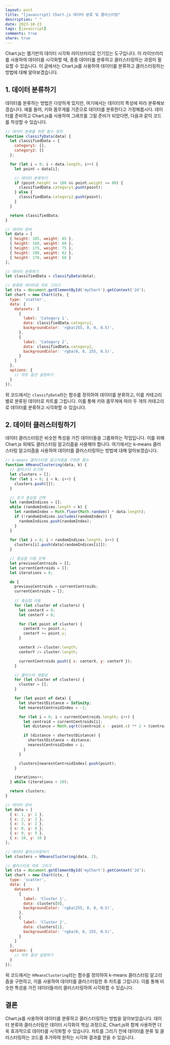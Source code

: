 ```yaml
---
layout: post
title: "[javascript] Chart.js 데이터 분류 및 클러스터링"
description: " "
date: 2023-10-23
tags: [javascript]
comments: true
share: true
---
```


Chart.js는 웹기반의 데이터 시각화 라이브러리로 인기있는 도구입니다. 이 라이브러리를 사용하여 데이터를 시각화할 때, 종종 데이터를 분류하고 클러스터링하는 과정이 필요할 수 있습니다. 이 글에서는 Chart.js를 사용하여 데이터를 분류하고 클러스터링하는 방법에 대해 알아보겠습니다.

## 1. 데이터 분류하기

데이터를 분류하는 방법은 다양하게 있지만, 여기에서는 데이터의 특성에 따라 분류해보겠습니다. 예를 들어, 키와 몸무게를 기준으로 데이터를 분류한다고 가정해봅시다. 데이터를 준비하고 Chart.js를 사용하여 그래프를 그릴 준비가 되었다면, 다음과 같이 코드를 작성할 수 있습니다.

```javascript
// 데이터 분류를 위한 함수 정의
function classifyData(data) {
  let classifiedData = {
    category1: [],
    category2: []
  };

  for (let i = 0; i < data.length; i++) {
    let point = data[i];

    // 데이터 분류하기
    if (point.height >= 180 && point.weight >= 80) {
      classifiedData.category1.push(point);
    } else {
      classifiedData.category2.push(point);
    }
  }

  return classifiedData;
}

// 데이터 준비
let data = [
  { height: 185, weight: 85 },
  { height: 160, weight: 60 },
  { height: 175, weight: 75 },
  { height: 190, weight: 82 },
  { height: 170, weight: 68 }
];

// 데이터 분류하기
let classifiedData = classifyData(data);

// 분류된 데이터로 차트 그리기
let ctx = document.getElementById('myChart').getContext('2d');
let chart = new Chart(ctx, {
  type: 'scatter',
  data: {
    datasets: [
      {
        label: 'Category 1',
        data: classifiedData.category1,
        backgroundColor: 'rgba(255, 0, 0, 0.5)',
      },
      {
        label: 'Category 2',
        data: classifiedData.category2,
        backgroundColor: 'rgba(0, 0, 255, 0.5)',
      }
    ]
  },
  options: {
    // 차트 옵션 설정하기
  }
});
```

위 코드에서는 `classifyData`라는 함수를 정의하여 데이터를 분류하고, 이를 카테고리별로 분류된 데이터로 차트를 그립니다. 이를 통해 키와 몸무게에 따라 두 개의 카테고리로 데이터를 분류하고 시각화할 수 있습니다.

## 2. 데이터 클러스터링하기

데이터 클러스터링은 비슷한 특성을 가진 데이터들을 그룹화하는 작업입니다. 이를 위해 Chart.js 외에도 클러스터링 알고리즘을 사용해야 합니다. 여기에서는 k-means 클러스터링 알고리즘을 사용하여 데이터를 클러스터링하는 방법에 대해 알아보겠습니다.

```javascript
// k-means 클러스터링 알고리즘을 구현한 함수
function kMeansClustering(data, k) {
  // 클러스터 초기화
  let clusters = [];
  for (let i = 0; i < k; i++) {
    clusters.push([]);
  }

  // 초기 중심점 선택
  let randomIndices = [];
  while (randomIndices.length < k) {
    let randomIndex = Math.floor(Math.random() * data.length);
    if (!randomIndices.includes(randomIndex)) {
      randomIndices.push(randomIndex);
    }
  }
  
  for (let i = 0; i < randomIndices.length; i++) {
    clusters[i].push(data[randomIndices[i]]);
  }

  // 중심점 이동 반복
  let previousCentroids = [];
  let currentCentroids = [];
  let iterations = 0;

  do {
    previousCentroids = currentCentroids;
    currentCentroids = [];
    
    // 중심점 이동
    for (let cluster of clusters) {
      let centerX = 0;
      let centerY = 0;

      for (let point of cluster) {
        centerX += point.x;
        centerY += point.y;
      }

      centerX /= cluster.length;
      centerY /= cluster.length;

      currentCentroids.push({ x: centerX, y: centerY });
    }

    // 클러스터 재할당
    for (let cluster of clusters) {
      cluster = [];
    }

    for (let point of data) {
      let shortestDistance = Infinity;
      let nearestCentroidIndex = -1;

      for (let i = 0; i < currentCentroids.length; i++) {
        let centroid = currentCentroids[i];
        let distance = Math.sqrt((centroid.x - point.x) ** 2 + (centroid.y - point.y) ** 2);

        if (distance < shortestDistance) {
          shortestDistance = distance;
          nearestCentroidIndex = i;
        }
      }

      clusters[nearestCentroidIndex].push(point);
    }

    iterations++;
  } while (iterations < 10);

  return clusters;
}

// 데이터 준비
let data = [
  { x: 1, y: 1 },
  { x: 2, y: 2 },
  { x: 3, y: 2 },
  { x: 8, y: 8 },
  { x: 9, y: 9 },
  { x: 10, y: 10 }
];

// 데이터 클러스터링하기
let clusters = kMeansClustering(data, 2);

// 클러스터로 차트 그리기
let ctx = document.getElementById('myChart').getContext('2d');
let chart = new Chart(ctx, {
  type: 'scatter',
  data: {
    datasets: [
      {
        label: 'Cluster 1',
        data: clusters[0],
        backgroundColor: 'rgba(255, 0, 0, 0.5)',
      },
      {
        label: 'Cluster 2',
        data: clusters[1],
        backgroundColor: 'rgba(0, 0, 255, 0.5)',
      }
    ]
  },
  options: {
    // 차트 옵션 설정하기
  }
});
```

위 코드에서는 `kMeansClustering`라는 함수를 정의하여 k-means 클러스터링 알고리즘을 구현하고, 이를 사용하여 데이터를 클러스터링한 후 차트를 그립니다. 이를 통해 비슷한 특성을 가진 데이터들끼리 클러스터링하여 시각화할 수 있습니다.

## 결론

Chart.js를 사용하여 데이터를 분류하고 클러스터링하는 방법을 알아보았습니다. 데이터 분류와 클러스터링은 데이터 시각화의 핵심 과정으로, Chart.js와 함께 사용하면 더욱 효과적으로 데이터를 시각화할 수 있습니다. 차트를 그리기 전에 데이터를 분류 및 클러스터링하는 코드를 추가하여 원하는 시각화 결과를 얻을 수 있습니다.